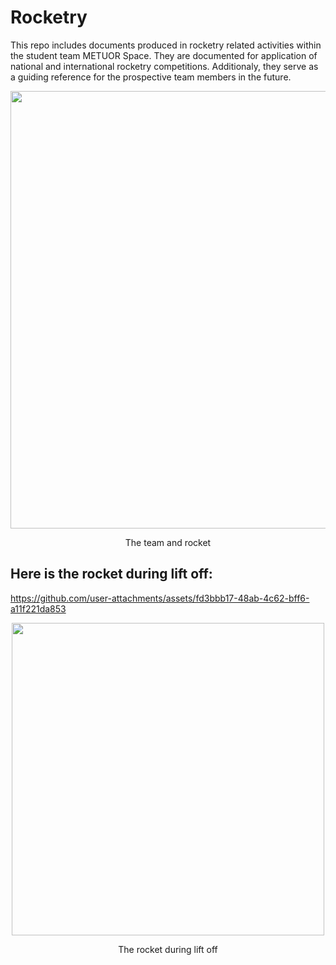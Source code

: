 # Rocketry
This repo includes documents produced in rocketry related activities within the student team METUOR Space. They are documented for application of national and international rocketry competitions. Additionaly, they serve as a guiding reference for the prospective team members in the future. 

<p align="center"><img width="700" src="https://github.com/user-attachments/assets/c4a971b9-0e31-40e6-a7f3-3972c552912f" />
<p align="center">The team and rocket</p>

## Here is the rocket during lift off: 


https://github.com/user-attachments/assets/fd3bbb17-48ab-4c62-bff6-a11f221da853

<p align="center"><img width="500" src="https://github.com/user-attachments/assets/3975c0eb-cfca-46db-959d-38a9b1744165" />
<p align="center">The rocket during lift off</p>





